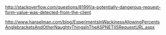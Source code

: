 ﻿
http://stackoverflow.com/questions/81991/a-potentially-dangerous-request-form-value-was-detected-from-the-client

http://www.hanselman.com/blog/ExperimentsInWackinessAllowingPercentsAnglebracketsAndOtherNaughtyThingsInTheASPNETIISRequestURL.aspx
